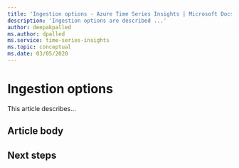 ```yaml
---
title: 'Ingestion options - Azure Time Series Insights | Microsoft Docs'
description: 'Ingestion options are described ...'
author: deepakpalled
ms.author: dpalled
ms.service: time-series-insights
ms.topic: conceptual
ms.date: 03/05/2020
---
```


# Ingestion options

This article describes...

## Article body

## Next steps

<!-- [link](URL) -->

<!-- [link](URL) -->
